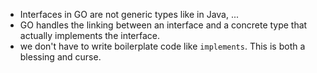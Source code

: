 * Interfaces in GO are not generic types like in Java, ...
* GO handles the linking between an interface and a concrete type that actually implements the interface.
* we don't have to write boilerplate code like `implements`. This is both a blessing and curse.